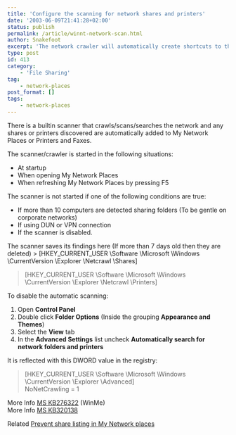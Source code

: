 ```yaml
---
title: 'Configure the scanning for network shares and printers'
date: '2003-06-09T21:41:28+02:00'
status: publish
permalink: /article/winnt-network-scan.html
author: Snakefoot
excerpt: 'The network crawler will automatically create shortcuts to the network shares and printers found on the netwok in My Network Places.'
type: post
id: 413
category:
    - 'File Sharing'
tag:
    - network-places
post_format: []
tags:
    - network-places
---
```

There is a builtin scanner that crawls/scans/searches the network and any shares or printers discovered are automatically added to My Network Places or Printers and Faxes.  
  
 The scanner/crawler is started in the following situations:

- At startup
- When opening My Network Places
- When refreshing My Network Places by pressing F5
 
 The scanner is not started if one of the following conditions are true:
- If more than 10 computers are detected sharing folders (To be gentle on corporate networks)
- If using DUN or VPN connection
- If the scanner is disabled.
 
 The scanner saves its findings here (If more than 7 days old then they are deleted) > \[HKEY\_CURRENT\_USER \\Software \\Microsoft \\Windows \\CurrentVersion \\Explorer \\Netcrawl \\Shares\]  
>  \[HKEY\_CURRENT\_USER \\Software \\Microsoft \\Windows \\CurrentVersion \\Explorer \\Netcrawl \\Printers\]

 To disable the automatic scanning:
1. Open **Control Panel**
2. Double click **Folder Options** (Inside the grouping **Appearance and Themes**)
3. Select the **View** tab
4. In the **Advanced Settings** list uncheck **Automatically search for network folders and printers**
 
 It is reflected with this DWORD value in the registry:
> \[HKEY\_CURRENT\_USER \\Software \\Microsoft \\Windows \\CurrentVersion \\Explorer \\Advanced\]  
>  NoNetCrawling = 1

 More Info [MS KB276322](http://support.microsoft.com/kb/276322 "How to Disable Net Crawl Functionality [Q276322]") (WinMe)  
 More Info [MS KB320138](http://support.microsoft.com/kb/320138 "HOW TO: Disable Automatic Search for Network Printers and Folders in Windows XP [Q320138]")  
  
 Related [Prevent share listing in My Network places](/article/winnt-recent-shares.html)  
